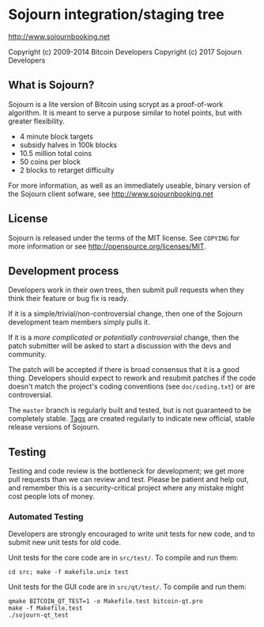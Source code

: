 Sojourn integration/staging tree
================================

http://www.sojournbooking.net

Copyright (c) 2009-2014 Bitcoin Developers
Copyright (c) 2017 Sojourn Developers

What is Sojourn?
----------------

Sojourn is a lite version of Bitcoin using scrypt as a proof-of-work algorithm. It is meant to serve a purpose similar to hotel points, but with greater flexibility.
 - 4 minute block targets
 - subsidy halves in 100k blocks 
 - 10.5 million total coins
 - 50 coins per block
 - 2 blocks to retarget difficulty

For more information, as well as an immediately useable, binary version of
the Sojourn client sofware, see http://www.sojournbooking.net

License
-------

Sojourn is released under the terms of the MIT license. See `COPYING` for more
information or see http://opensource.org/licenses/MIT.

Development process
-------------------

Developers work in their own trees, then submit pull requests when they think
their feature or bug fix is ready.

If it is a simple/trivial/non-controversial change, then one of the Sojourn
development team members simply pulls it.

If it is a *more complicated or potentially controversial* change, then the patch
submitter will be asked to start a discussion with the devs and community.

The patch will be accepted if there is broad consensus that it is a good thing.
Developers should expect to rework and resubmit patches if the code doesn't
match the project's coding conventions (see `doc/coding.txt`) or are
controversial.

The `master` branch is regularly built and tested, but is not guaranteed to be
completely stable. [Tags](https://github.com/sojournagain/Sojourn1.01/tags) are created
regularly to indicate new official, stable release versions of Sojourn.

Testing
-------

Testing and code review is the bottleneck for development; we get more pull
requests than we can review and test. Please be patient and help out, and
remember this is a security-critical project where any mistake might cost people
lots of money.

### Automated Testing

Developers are strongly encouraged to write unit tests for new code, and to
submit new unit tests for old code.

Unit tests for the core code are in `src/test/`. To compile and run them:

    cd src; make -f makefile.unix test

Unit tests for the GUI code are in `src/qt/test/`. To compile and run them:

    qmake BITCOIN_QT_TEST=1 -o Makefile.test bitcoin-qt.pro
    make -f Makefile.test
    ./sojourn-qt_test

